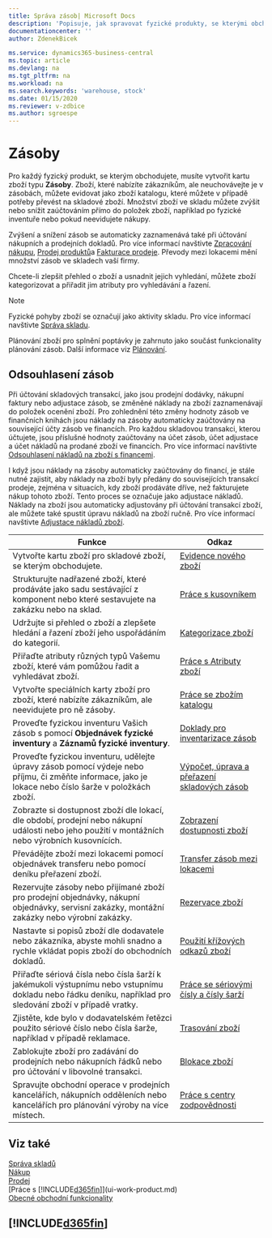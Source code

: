 ```yaml
---
title: Správa zásob| Microsoft Docs
description: 'Popisuje, jak spravovat fyzické produkty, se kterými obchodujete, například manipulaci se zásobami ve vašem skladu.'
documentationcenter: ''
author: ZdenekBicek

ms.service: dynamics365-business-central
ms.topic: article
ms.devlang: na
ms.tgt_pltfrm: na
ms.workload: na
ms.search.keywords: 'warehouse, stock'
ms.date: 01/15/2020
ms.reviewer: v-zdbice
ms.author: sgroespe
---
```


# Zásoby

Pro každý fyzický produkt, se kterým obchodujete, musíte vytvořit kartu zboží typu **Zásoby**. Zboží, které nabízíte zákazníkům, ale neuchovávejte je v zásobách, můžete evidovat jako zboží katalogu, které můžete v případě potřeby převést na skladové zboží. Množství zboží ve skladu můžete zvýšit nebo snížit zaúčtováním přímo do položek zboží, například po fyzické inventuře nebo pokud neevidujete nákupy.

Zvýšení a snížení zásob se automaticky zaznamenává také při účtování nákupních a prodejních dokladů. Pro více informací navštivte [Zpracování nákupu](purchasing-how-record-purchases.md), [Prodej produktů](sales-how-sell-products.md)a [Fakturace prodeje](sales-how-invoice-sales.md). Převody mezi lokacemi mění množství zásob ve skladech vaší firmy.

Chcete-li zlepšit přehled o zboží a usnadnit jejich vyhledání, můžete zboží kategorizovat a přiřadit jim atributy pro vyhledávání a řazení.

> [!NOTE]
> Fyzické pohyby zboží se označují jako aktivity skladu. Pro více informací navštivte [Správa skladu](warehouse-manage-warehouse.md).

Plánování zboží pro splnění poptávky je zahrnuto jako součást funkcionality plánování zásob. Další informace viz [Plánování](production-planning.md).

## <a name="inventory-reconciliation"></a>Odsouhlasení zásob

Při účtování skladových transakcí, jako jsou prodejní dodávky, nákupní faktury nebo adjustace zásob, se změněné náklady na zboží zaznamenávají do položek ocenění zboží. Pro zohlednění této změny hodnoty zásob ve finančních knihách jsou náklady na zásoby automaticky zaúčtovány na související účty zásob ve financích. Pro každou skladovou transakci, kterou účtujete, jsou příslušné hodnoty zaúčtovány na účet zásob, účet adjustace a účet nákladů na prodané zboží ve financích. Pro více informací navštivte [Odsouhlasení nákladů na zboží s financemi](finance-how-to-post-inventory-costs-to-the-general-ledger.md).

I když jsou náklady na zásoby automaticky zaúčtovány do financí, je stále nutné zajistit, aby náklady na zboží byly předány do souvisejících transakcí prodeje, zejména v situacích, kdy zboží prodáváte dříve, než fakturujete nákup tohoto zboží. Tento proces se označuje jako adjustace nákladů. Náklady na zboží jsou automaticky adjustovány při účtování transakcí zboží, ale můžete také spustit úpravu nákladů na zboží ručně. Pro více informací navštivte [Adjustace nákladů zboží](inventory-how-adjust-item-costs.md).

| Funkce | Odkaz |
|---|----|
|Vytvořte kartu zboží pro skladové zboží, se kterým obchodujete.|[Evidence nového zboží](inventory-how-register-new-items.md)|
|Strukturujte nadřazené zboží, které prodáváte jako sadu sestávající z komponent nebo které sestavujete na zakázku nebo na sklad.|[Práce s kusovníkem](inventory-how-work-BOMs.md)|
|Udržujte si přehled o zboží a zlepšete hledání a řazení zboží jeho uspořádáním do kategorií.|[Kategorizace zboží](inventory-how-categorize-items.md)|
|Přiřaďte atributy různých typů Vašemu zboží, které vám pomůžou řadit a vyhledávat zboží.|[Práce s Atributy zboží](inventory-how-work-item-attributes.md)|
|Vytvořte speciálních karty zboží pro zboží, které nabízíte zákazníkům, ale neevidujete pro ně zásoby.|[Práce se zbožím katalogu](inventory-how-work-nonstock-items.md)|
|Proveďte fyzickou inventuru Vašich zásob s pomocí **Objednávek fyzické inventury** a **Záznamů fyzické inventury**.|[Doklady pro inventarizace zásob](inventory-how-count-inventory-with-documents.md)|
|Proveďte fyzickou inventuru, udělejte úpravy zásob pomocí výdeje nebo příjmu, či změňte informace, jako je lokace nebo číslo šarže v položkách zboží.|[Výpočet, úprava a přeřazení skladových zásob](inventory-how-count-adjust-reclassify.md)|
|Zobrazte si dostupnost zboží dle lokací, dle období, prodejní nebo nákupní události nebo jeho použití v montážních nebo výrobních kusovnících.|[Zobrazení dostupnosti zboží](inventory-how-availability-overview.md)|
|Převádějte zboží mezi lokacemi pomocí objednávek transferu nebo pomocí deníku přeřazení zboží.|[Transfer zásob mezi lokacemi](inventory-how-transfer-between-locations.md)|
|Rezervujte zásoby nebo přijímané zboží pro prodejní objednávky, nákupní objednávky, servisní zakázky, montážní zakázky nebo výrobní zakázky.|[Rezervace zboží](inventory-how-to-reserve-items.md)|
|Nastavte si popisů zboží dle dodavatele nebo zákazníka, abyste mohli snadno a rychle vkládat popis zboží do obchodních dokladů.|[Použití křížových odkazů zboží](inventory-how-use-item-cross-refs.md)|
|Přiřaďte sériová čísla nebo čísla šarží k jakémukoli výstupnímu nebo vstupnímu dokladu nebo řádku deníku, například pro sledování zboží v případě vratky.|[Práce se sériovými čísly a čísly šarží](inventory-how-work-item-tracking.md)|
|Zjistěte, kde bylo v dodavatelském řetězci použito sériové číslo nebo čísla šarže, například v případě reklamace.|[Trasování zboží](inventory-how-to-trace-item-tracked-items.md)|
|Zablokujte zboží pro zadávání do prodejních nebo nákupních řádků nebo pro účtování v libovolné transakci.|[Blokace zboží](inventory-how-block-items.md)|
|Spravujte obchodní operace v prodejních kancelářích, nákupních odděleních nebo kancelářích pro plánování výroby na více místech.|[Práce s centry zodpovědnosti](inventory-responsibility-centers.md)|

## Viz také

[Správa skladů](warehouse-manage-warehouse.md)  
[Nákup](purchasing-manage-purchasing.md)  
[Prodej](sales-manage-sales.md)  
[Práce s [!INCLUDE[d365fin](includes/d365fin_md.md)]](ui-work-product.md)  
[Obecné obchodní funkcionality](ui-across-business-areas.md)

## [!INCLUDE[d365fin](includes/free_trial_md.md)]  
